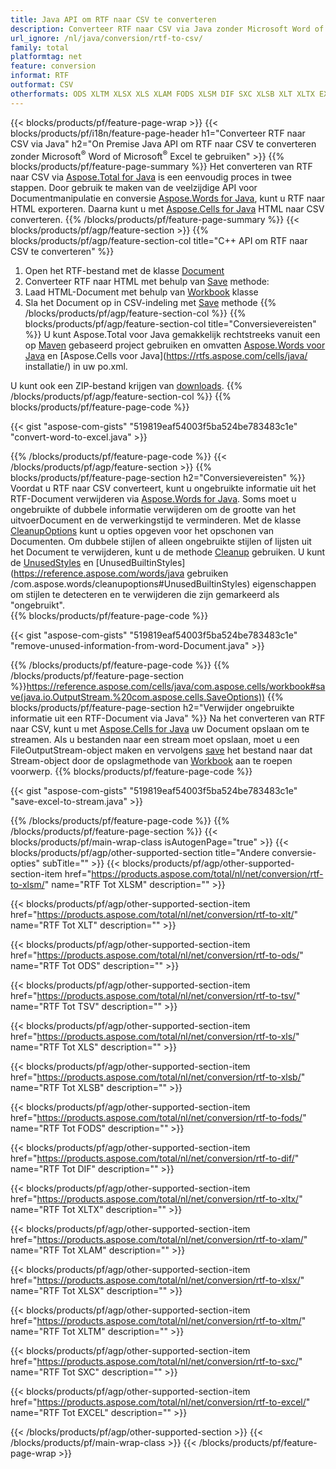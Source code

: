 ```yaml
---
title: Java API om RTF naar CSV te converteren
description: Converteer RTF naar CSV via Java zonder Microsoft Word of Microsoft Excel te gebruiken
url_ignore: /nl/java/conversion/rtf-to-csv/
family: total
platformtag: net
feature: conversion
informat: RTF
outformat: CSV
otherformats: ODS XLTM XLSX XLS XLAM FODS XLSM DIF SXC XLSB XLT XLTX EXCEL TSV
---
```

{{< blocks/products/pf/feature-page-wrap >}}
{{< blocks/products/pf/i18n/feature-page-header h1="Converteer RTF naar CSV via Java" h2="On Premise Java API om RTF naar CSV te converteren zonder Microsoft<sup>&reg;</sup> Word of Microsoft<sup>&reg;</sup> Excel te gebruiken" >}}
{{% blocks/products/pf/feature-page-summary %}}
Het converteren van RTF naar CSV via [Aspose.Total for Java](https://products.aspose.com/total/java/) is een eenvoudig proces in twee stappen. Door gebruik te maken van de veelzijdige API voor Documentmanipulatie en conversie [Aspose.Words for Java](https://products.aspose.com/words/java/), kunt u RTF naar HTML exporteren. Daarna kunt u met [Aspose.Cells for Java](https://products.aspose.com/cells/java/) HTML naar CSV converteren.
{{% /blocks/products/pf/feature-page-summary  %}}
{{< blocks/products/pf/agp/feature-section >}}
{{% blocks/products/pf/agp/feature-section-col title="C++ API om RTF naar CSV te converteren" %}}
1. Open het RTF-bestand met de klasse [Document](https://reference.aspose.com/words/java/com.aspose.words/Document)
2. Converteer RTF naar HTML met behulp van [Save](https://reference.aspose.com/words/java/com.aspose.words/Document#save(java.lang.String,com.aspose.words.SaveOptions) ) methode:
3. Laad HTML-Document met behulp van [Workbook](https://reference.aspose.com/cells/java/com.aspose.cells/Workbook) klasse
4. Sla het Document op in CSV-indeling met [Save](https://reference.aspose.com/cells/java/com.aspose.cells/workbook#save(java.lang.String,%20com.aspose.cells.SaveOptions)) methode
{{% /blocks/products/pf/agp/feature-section-col %}}
{{% blocks/products/pf/agp/feature-section-col title="Conversievereisten" %}}
U kunt Aspose.Total voor Java gemakkelijk rechtstreeks vanuit een op [Maven](https://repository.aspose.com/webapp/#/artifacts/browse/tree/General/repo/com/aspose/aspose-total) gebaseerd project gebruiken en omvatten [Aspose.Words voor Java](https://rtfs.aspose.com/words/java/installation/) en [Aspose.Cells voor Java](https://rtfs.aspose.com/cells/java/ installatie/) in uw po.xml.

U kunt ook een ZIP-bestand krijgen van [downloads](https://downloads.aspose.com/total/java).
{{% /blocks/products/pf/agp/feature-section-col %}}
{{% blocks/products/pf/feature-page-code %}}

{{< gist "aspose-com-gists" "519819eaf54003f5ba524be783483c1e" "convert-word-to-excel.java" >}}


{{% /blocks/products/pf/feature-page-code %}}
{{< /blocks/products/pf/agp/feature-section >}}
{{% blocks/products/pf/feature-page-section  h2="Conversievereisten" %}}
Voordat u RTF naar CSV converteert, kunt u ongebruikte informatie uit het RTF-Document verwijderen via [Aspose.Words for Java](https://products.aspose.com/words/java/). Soms moet u ongebruikte of dubbele informatie verwijderen om de grootte van het uitvoerDocument en de verwerkingstijd te verminderen. Met de klasse [CleanupOptions](https://reference.aspose.com/words/java/com.aspose.words/CleanupOptions) kunt u opties opgeven voor het opschonen van Documenten. Om dubbele stijlen of alleen ongebruikte stijlen of lijsten uit het Document te verwijderen, kunt u de methode [Cleanup](https://reference.aspose.com/words/java/com.aspose.words/Document#cleanup()) gebruiken. U kunt de [UnusedStyles](https://reference.aspose.com/words/java/com.aspose.words/cleanupoptions#UnusedStyles) en [UnusedBuiltinStyles](https://reference.aspose.com/words/java gebruiken /com.aspose.words/cleanupoptions#UnusedBuiltinStyles) eigenschappen om stijlen te detecteren en te verwijderen die zijn gemarkeerd als "ongebruikt".  
{{% blocks/products/pf/feature-page-code %}}

{{< gist "aspose-com-gists" "519819eaf54003f5ba524be783483c1e" "remove-unused-information-from-word-Document.java" >}}

{{% /blocks/products/pf/feature-page-code  %}}
{{% /blocks/products/pf/feature-page-section %}}https://reference.aspose.com/cells/java/com.aspose.cells/workbook#save(java.io.OutputStream.%20com.aspose.cells.SaveOptions))
{{% blocks/products/pf/feature-page-section  h2="Verwijder ongebruikte informatie uit een RTF-Document via Java" %}}
Na het converteren van RTF naar CSV, kunt u met [Aspose.Cells for Java](https://products.aspose.com/cells/java/) uw Document opslaan om te streamen. Als u bestanden naar een stream moet opslaan, moet u een FileOutputStream-object maken en vervolgens [save](https://reference.aspose.com/cells/java/com.aspose.cells/workbook#save(java.io.OutputStream.%20com.aspose.cells.SaveOptions)) het bestand naar dat Stream-object door de opslagmethode van [Workbook](https://reference.aspose.com/cells/java/com.aspose.cells/Workbook) aan te roepen voorwerp. 
{{% blocks/products/pf/feature-page-code %}}

{{< gist "aspose-com-gists" "519819eaf54003f5ba524be783483c1e" "save-excel-to-stream.java" >}}

{{% /blocks/products/pf/feature-page-code  %}}
{{% /blocks/products/pf/feature-page-section %}}
{{< blocks/products/pf/main-wrap-class isAutogenPage="true" >}}
{{< blocks/products/pf/agp/other-supported-section title="Andere conversie-opties" subTitle="" >}}
{{< blocks/products/pf/agp/other-supported-section-item href="https://products.aspose.com/total/nl/net/conversion/rtf-to-xlsm/" name="RTF Tot XLSM" description="" >}}

{{< blocks/products/pf/agp/other-supported-section-item href="https://products.aspose.com/total/nl/net/conversion/rtf-to-xlt/" name="RTF Tot XLT" description="" >}}

{{< blocks/products/pf/agp/other-supported-section-item href="https://products.aspose.com/total/nl/net/conversion/rtf-to-ods/" name="RTF Tot ODS" description="" >}}

{{< blocks/products/pf/agp/other-supported-section-item href="https://products.aspose.com/total/nl/net/conversion/rtf-to-tsv/" name="RTF Tot TSV" description="" >}}

{{< blocks/products/pf/agp/other-supported-section-item href="https://products.aspose.com/total/nl/net/conversion/rtf-to-xls/" name="RTF Tot XLS" description="" >}}

{{< blocks/products/pf/agp/other-supported-section-item href="https://products.aspose.com/total/nl/net/conversion/rtf-to-xlsb/" name="RTF Tot XLSB" description="" >}}

{{< blocks/products/pf/agp/other-supported-section-item href="https://products.aspose.com/total/nl/net/conversion/rtf-to-fods/" name="RTF Tot FODS" description="" >}}

{{< blocks/products/pf/agp/other-supported-section-item href="https://products.aspose.com/total/nl/net/conversion/rtf-to-dif/" name="RTF Tot DIF" description="" >}}

{{< blocks/products/pf/agp/other-supported-section-item href="https://products.aspose.com/total/nl/net/conversion/rtf-to-xltx/" name="RTF Tot XLTX" description="" >}}

{{< blocks/products/pf/agp/other-supported-section-item href="https://products.aspose.com/total/nl/net/conversion/rtf-to-xlam/" name="RTF Tot XLAM" description="" >}}

{{< blocks/products/pf/agp/other-supported-section-item href="https://products.aspose.com/total/nl/net/conversion/rtf-to-xlsx/" name="RTF Tot XLSX" description="" >}}

{{< blocks/products/pf/agp/other-supported-section-item href="https://products.aspose.com/total/nl/net/conversion/rtf-to-xltm/" name="RTF Tot XLTM" description="" >}}

{{< blocks/products/pf/agp/other-supported-section-item href="https://products.aspose.com/total/nl/net/conversion/rtf-to-sxc/" name="RTF Tot SXC" description="" >}}

{{< blocks/products/pf/agp/other-supported-section-item href="https://products.aspose.com/total/nl/net/conversion/rtf-to-excel/" name="RTF Tot EXCEL" description="" >}}


{{< /blocks/products/pf/agp/other-supported-section >}}
{{< /blocks/products/pf/main-wrap-class >}}
{{< /blocks/products/pf/feature-page-wrap >}}